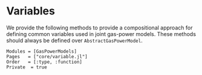 # Variables
We provide the following methods to provide a compositional approach for defining common variables used in joint gas-power models.
These methods should always be defined over `AbstractGasPowerModel`.

```@autodocs
Modules = [GasPowerModels]
Pages   = ["core/variable.jl"]
Order   = [:type, :function]
Private  = true
```
